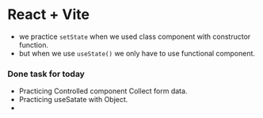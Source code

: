 # React + Vite

- we practice `setState` when we used class component with constructor function.
- but when we use `useState()` we only have to use functional component.

### Done task for today
- Practicing Controlled component Collect form data.
- Practicing useSatate with Object.
- 